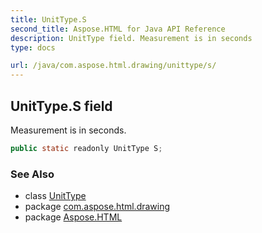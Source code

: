 ```yaml
---
title: UnitType.S
second_title: Aspose.HTML for Java API Reference
description: UnitType field. Measurement is in seconds
type: docs

url: /java/com.aspose.html.drawing/unittype/s/
---
```

## UnitType.S field

Measurement is in seconds.

```java
public static readonly UnitType S;
```

### See Also

* class [UnitType](../)
* package [com.aspose.html.drawing](../../../com.aspose.html.drawing/)
* package [Aspose.HTML](../../../)
